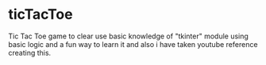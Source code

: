 # ticTacToe
Tic Tac Toe game to clear use basic knowledge of "tkinter" module using basic logic and a fun way to learn it and also i have taken youtube reference creating this.
